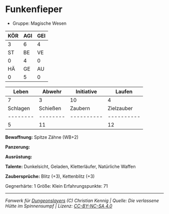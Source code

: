 # Funkenfieper  
- Gruppe: Magische Wesen  

| KÖR | AGI | GEI |  
| --- | --- | --- |  
| 3   | 6   | 4   |
| ST  | BE  | VE  |  
| 0   | 4   | 0   |
| HÄ  | GE  | AU  |  
| 0   | 5   | 0   |


| Leben    | Abwehr   | Initiative | Laufen     |
| -------- | -------- | ---------- | ---------- |
| 7        | 3        | 10         | 4          |
| Schlagen | Schießen | Zaubern    | Zielzauber |
| -------- | -------- | ---------- | ---------- |
| 5        | 11       |            | 12         |

**Bewaffnung:**
Spitze Zähne (WB+2)

**Panzerung:**


**Ausrüstung:**


**Talente:**
Dunkelsicht, Geladen, Kletterläufer, Natürliche Waffen

**Zaubersprüche:**
Blitz (+3), Kettenblitz (+3)

Gegnerhärte: 1
Größe: Klein
Erfahrungspunkte: 71



___
*Fanwerk für [Dungeonslayers](https://www.dungeonslayers.net/) (C) Christian Kennig | Quelle: Die verlassene Hütte im Spinnensumpf | Lizenz: [CC-BY-NC-SA 4.0](https://creativecommons.org/licenses/by-nc-sa/4.0/deed.de)*